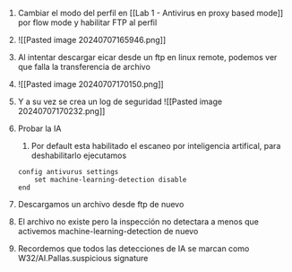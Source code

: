 1. Cambiar el modo del perfil en [[Lab 1 - Antivirus en proxy based mode]] por flow mode y habilitar FTP al perfil
2. ![[Pasted image 20240707165946.png]]
3. Al intentar descargar eicar desde un ftp en linux remote, podemos ver que falla la transferencia de archivo
4. ![[Pasted image 20240707170150.png]]
5. Y a su vez se crea un log de seguridad
 ![[Pasted image 20240707170232.png]]

6. Probar la IA
	1. Por default esta habilitado el escaneo por inteligencia artifical, para deshabilitarlo ejecutamos
	```
	config antivurus settings
		set machine-learning-detection disable
	end
	```
7. Descargamos un archivo desde ftp de nuevo
8. El archivo no existe pero la inspección no detectara a menos que activemos machine-learning-detection de nuevo
9. Recordemos que todos las detecciones de IA se marcan como W32/AI.Pallas.suspicious signature